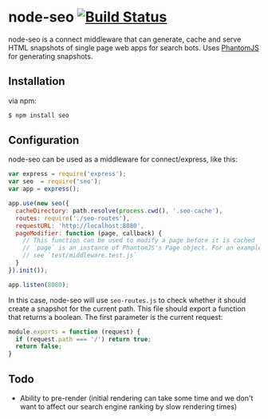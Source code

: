 # node-seo [![Build Status](https://travis-ci.org/saschagehlich/node-seo.svg?branch=master)](https://travis-ci.org/saschagehlich/node-seo)

node-seo is a connect middleware that can generate, cache and serve HTML
snapshots of single page web apps for search bots. Uses [PhantomJS](http://phantomjs.org/)
for generating snapshots.

## Installation

via npm:

```bash
$ npm install seo
```

## Configuration

node-seo can be used as a middleware for connect/express, like this:

```js
var express = require('express');
var seo  = require('seo');
var app = express();

app.use(new seo({
  cacheDirectory: path.resolve(process.cwd(), '.seo-cache'),
  routes: require('./seo-routes'),
  requestURL: 'http://localhost:8080',
  pageModifier: function (page, callback) {
    // This function can be used to modify a page before it is cached
    // `page` is an instance of PhantomJS's Page object. For an example
    // see `test/middleware.test.js`
  }
}).init());

app.listen(8080);
```

In this case, node-seo will use `seo-routes.js` to check whether it should
create a snapshot for the current path. This file should export a function that
returns a boolean. The first parameter is the current request:

```js
module.exports = function (request) {
  if (request.path === '/') return true;
  return false;
}
```

## Todo

* Ability to pre-render (initial rendering can take some time and we don't want to affect our search engine ranking by slow rendering times)
